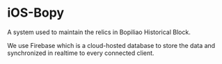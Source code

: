 # iOS-Bopy

A system used to maintain the relics in Bopiliao Historical Block.

We use Firebase which is a cloud-hosted database to store the data and synchronized in realtime to every connected client.